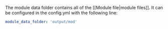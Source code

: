 The module data folder contains all of the [[Module file|module files]]. It can be configured in the config.yml with the following line:

``` yaml
module_data_folder: 'output/mod'
```

